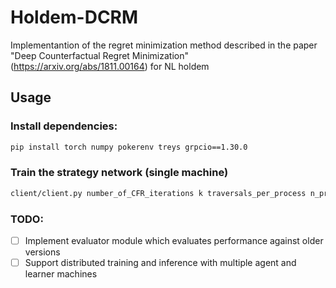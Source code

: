 # Holdem-DCRM

Implementantion of the regret minimization method described in the paper "Deep Counterfactual Regret Minimization" (https://arxiv.org/abs/1811.00164) for NL holdem

## Usage
### Install dependencies:
```bash
pip install torch numpy pokerenv treys grpcio==1.30.0
```

### Train the strategy network (single machine)
```bash
client/client.py number_of_CFR_iterations k traversals_per_process n_process
```

### TODO:
* [ ] Implement evaluator module which evaluates performance against older versions
* [ ] Support distributed training and inference with multiple agent and learner machines
